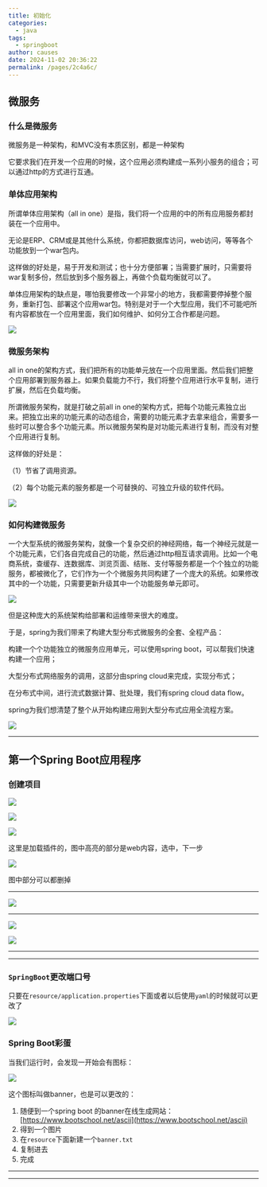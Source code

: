 ```yaml
---
title: 初始化
categories: 
  - java
tags: 
  - springboot
author: causes
date: 2024-11-02 20:36:22
permalink: /pages/2c4a6c/
---
```

## 微服务


### 什么是微服务


微服务是一种架构，和MVC没有本质区别，都是一种架构



它要求我们在开发一个应用的时候，这个应用必须构建成一系列小服务的组合；可以通过http的方式进行互通。



### 单体应用架构


所谓单体应用架构（all in one）是指，我们将一个应用的中的所有应用服务都封装在一个应用中。



无论是ERP、CRM或是其他什么系统，你都把数据库访问，web访问，等等各个功能放到一个war包内。



这样做的好处是，易于开发和测试；也十分方便部署；当需要扩展时，只需要将war复制多份，然后放到多个服务器上，再做个负载均衡就可以了。



单体应用架构的缺点是，哪怕我要修改一个非常小的地方，我都需要停掉整个服务，重新打包、部署这个应用war包。特别是对于一个大型应用，我们不可能吧所有内容都放在一个应用里面，我们如何维护、如何分工合作都是问题。



![](https://img2020.cnblogs.com/blog/2043786/202101/2043786-20210106193406518-1364461531.png)



### 微服务架构


all in one的架构方式，我们把所有的功能单元放在一个应用里面。然后我们把整个应用部署到服务器上。如果负载能力不行，我们将整个应用进行水平复制，进行扩展，然后在负载均衡。



所谓微服务架构，就是打破之前all in one的架构方式，把每个功能元素独立出来。把独立出来的功能元素的动态组合，需要的功能元素才去拿来组合，需要多一些时可以整合多个功能元素。所以微服务架构是对功能元素进行复制，而没有对整个应用进行复制。



这样做的好处是：



（1）节省了调用资源。



（2）每个功能元素的服务都是一个可替换的、可独立升级的软件代码。



![](https://img2020.cnblogs.com/blog/2043786/202101/2043786-20210106193406754-903371771.png)



### 如何构建微服务


一个大型系统的微服务架构，就像一个复杂交织的神经网络，每一个神经元就是一个功能元素，它们各自完成自己的功能，然后通过http相互请求调用。比如一个电商系统，查缓存、连数据库、浏览页面、结账、支付等服务都是一个个独立的功能服务，都被微化了，它们作为一个个微服务共同构建了一个庞大的系统。如果修改其中的一个功能，只需要更新升级其中一个功能服务单元即可。



![](https://img2020.cnblogs.com/blog/2043786/202101/2043786-20210106193406927-435739259.png)



但是这种庞大的系统架构给部署和运维带来很大的难度。



于是，spring为我们带来了构建大型分布式微服务的全套、全程产品：



构建一个个功能独立的微服务应用单元，可以使用spring boot，可以帮我们快速构建一个应用；



大型分布式网络服务的调用，这部分由spring cloud来完成，实现分布式；



在分布式中间，进行流式数据计算、批处理，我们有spring cloud data flow。



spring为我们想清楚了整个从开始构建应用到大型分布式应用全流程方案。



![](https://img2020.cnblogs.com/blog/2043786/202101/2043786-20210106193407033-458060330.png)

---


## 第一个Spring Boot应用程序


### 创建项目


![](https://img2020.cnblogs.com/blog/2043786/202101/2043786-20210106193407234-1142189447.png)



![](https://img2020.cnblogs.com/blog/2043786/202101/2043786-20210106193407410-296083908.png)



![](https://img2020.cnblogs.com/blog/2043786/202101/2043786-20210106193407570-1077068634.png)



这里是加载插件的，图中高亮的部分是web内容，选中，下一步



![](https://img2020.cnblogs.com/blog/2043786/202101/2043786-20210106193407746-1310319080.png)



图中部分可以都删掉

---

![](https://img2020.cnblogs.com/blog/2043786/202101/2043786-20210106193407943-484742630.png)

---

![](https://img2020.cnblogs.com/blog/2043786/202101/2043786-20210106193408285-1504640361.png)



![](https://img2020.cnblogs.com/blog/2043786/202101/2043786-20210106193408374-1482619037.png)

---

---



### `SpringBoot`更改端口号


只要在`resource/application.properties`下面或者以后使用`yaml`的时候就可以更改了



![](https://img2020.cnblogs.com/blog/2043786/202101/2043786-20210106193408508-1376869782.png)



### Spring Boot彩蛋


当我们运行时，会发现一开始会有图标：



![](https://img2020.cnblogs.com/blog/2043786/202101/2043786-20210106193408666-560040053.png)



这个图标叫做banner，也是可以更改的：



1. 随便到一个spring boot 的banner在线生成网站：[https://www.bootschool.net/ascii](https://www.bootschool.net/ascii)
2. 得到一个图片
3. 在`resource`下面新建一个`banner.txt`
4. 复制进去
5. 完成

---

---


